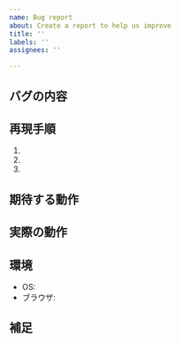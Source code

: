 ```yaml
---
name: Bug report
about: Create a report to help us improve
title: ''
labels: ''
assignees: ''

---
```


## バグの内容


## 再現手順
1. 
2. 
3. 

## 期待する動作


## 実際の動作


## 環境
- OS: 
- ブラウザ: 

## 補足
